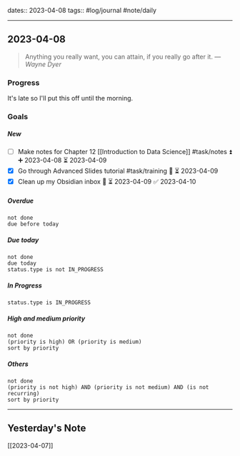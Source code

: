 dates:: 2023-04-08
tags:: #log/journal #note/daily 

---
## 2023-04-08

> Anything you really want, you can attain, if you really go after it.
> — <cite>Wayne Dyer</cite>

### Progress

It's late so I'll put this off until the morning.

### Goals 

##### New

- [ ] Make notes for Chapter 12 [[Introduction to Data Science]] #task/notes  ⏫ ➕ 2023-04-08 ⏳ 2023-04-09
- [x] Go through Advanced Slides tutorial #task/training 🔼 ⏳ 2023-04-09
- [x] Clean up my Obsidian inbox 🔼 ⏳ 2023-04-09 ✅ 2023-04-10

##### Overdue

```tasks
not done
due before today
```


##### Due today

```tasks
not done
due today
status.type is not IN_PROGRESS
```


##### In Progress

```tasks
status.type is IN_PROGRESS
```

##### High and medium priority

```tasks
not done
(priority is high) OR (priority is medium)
sort by priority
```

##### Others


```tasks
not done
(priority is not high) AND (priority is not medium) AND (is not recurring)
sort by priority
```


---
## Yesterday's Note

[[2023-04-07]]


